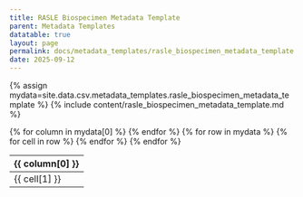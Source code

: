 ```yaml
---
title: RASLE Biospecimen Metadata Template
parent: Metadata Templates
datatable: true
layout: page
permalink: docs/metadata_templates/rasle_biospecimen_metadata_template.html
date: 2025-09-12
---
```

{% assign mydata=site.data.csv.metadata_templates.rasle_biospecimen_metadata_template %}
{% include content/rasle_biospecimen_metadata_template.md %}
<table id="myTable" class="display" style="width:100%">
    <thead>
      {% for column in mydata[0] %}
          <th>{{ column[0] }}</th>
      {% endfor %}
    </thead>
    <tbody>
    {% for row in mydata %}
        <tr>
        {% for cell in row %}
            <td>{{ cell[1] }}</td>
        {% endfor %}
        </tr>
    {% endfor %}
    </tbody>
</table>

<script type="text/javascript">
  $(document).ready(function () {
    $('#myTable').DataTable({
      responsive: true,
      deferRender: false,
      paging: false,
      order: [],
      columnDefs: [
        {
          targets: 0,
          orderable: false,
          render : function(data, type, row, meta){
              return $('<a>')
                   .attr('href','../attributes/'+data)
                   .text(data)
                   .wrap('<div></div>')
                   .parent()
                   .html();
          }
        },
        {
          targets: [1,2,3],
          orderable: false
        }
      ]
    });
  });
</script>
